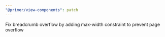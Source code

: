 ```yaml
---
"@primer/view-components": patch
---
```


Fix breadcrumb overflow by adding max-width constraint to prevent page overflow
